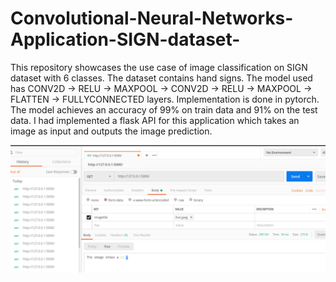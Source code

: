 # Convolutional-Neural-Networks-Application-SIGN-dataset-
This repository showcases the use case of image classification on SIGN dataset with 6 classes. The dataset contains hand signs. The model used has CONV2D -> RELU -> MAXPOOL -> CONV2D -> RELU -> MAXPOOL -> FLATTEN -> FULLYCONNECTED layers.
Implementation is done in pytorch. The model achieves an accuracy of 99% on train data and 91% on the test data. 
I had implemented a flask API for this application which takes an image as input and outputs the image prediction. 


![alt text](postman.png)


